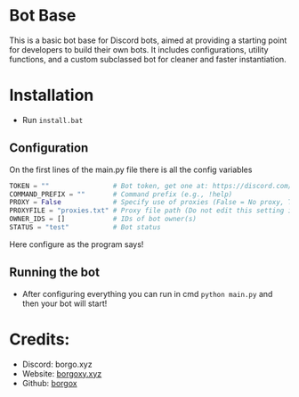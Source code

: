 # Bot Base
This is a basic bot base for Discord bots, aimed at providing a starting point for developers to build their own bots. It includes configurations, utility functions, and a custom subclassed bot for cleaner and faster instantiation.

# Installation
-  Run `install.bat`

## Configuration
On the first lines of the main.py file there is all the config variables
```py
TOKEN = ""                # Bot token, get one at: https://discord.com/developers/applications
COMMAND_PREFIX = ""       # Command prefix (e.g., !help)
PROXY = False             # Specify use of proxies (False = No proxy, True = Use proxy)
PROXYFILE = "proxies.txt" # Proxy file path (Do not edit this setting if you aren't using proxies)
OWNER_IDS = []            # IDs of bot owner(s)
STATUS = "test"           # Bot status
```
Here configure as the program says!

## Running the bot
- After configuring everything you can run in cmd `python main.py` and then your bot will start!
  
# Credits:
- Discord: borgo.xyz
- Website: [borgoxy.xyz](https://borgoxy.xyz)
- Github: [borgox](https://github.com/borgox)